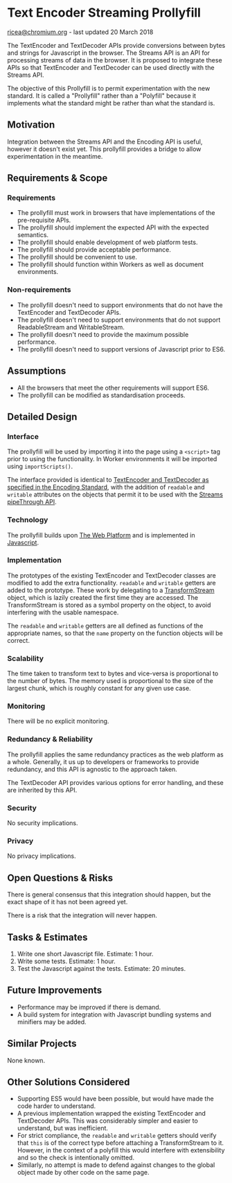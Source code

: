 # Text Encoder Streaming Prollyfill
ricea@chromium.org - last updated 20 March 2018

The TextEncoder and TextDecoder APIs provide conversions between bytes and
strings for Javascript in the browser. The Streams API is an API for processing
streams of data in the browser. It is proposed to integrate these APIs so that
TextEncoder and TextDecoder can be used directly with the Streams API.

The objective of this Prollyfill is to permit experimentation with the new
standard. It is called a "Prollyfill" rather than a "Polyfill" because it
implements what the standard might be rather than what the standard is.

## Motivation

Integration between the Streams API and the Encoding API is useful, however it
doesn't exist yet. This prollyfill provides a bridge to allow experimentation in
the meantime.

## Requirements & Scope

### Requirements
 - The prollyfill must work in browsers that have implementations of the
   pre-requisite APIs.
 - The prollyfill should implement the expected API with the expected semantics.
 - The prollyfill should enable development of web platform tests.
 - The prollyfill should provide acceptable performance.
 - The prollyfill should be convenient to use.
 - The prollyfill should function within Workers as well as document
   environments.

### Non-requirements
 - The prollyfill doesn't need to support environments that do not have the
   TextEncoder and TextDecoder APIs.
 - The prollyfill doesn't need to support environments that do not support
   ReadableStream and WritableStream.
 - The prollyfill doesn't need to provide the maximum possible performance.
 - The prollyfill doesn't need to support versions of Javascript prior to ES6.

## Assumptions

- All the browsers that meet the other requirements will support ES6.
- The prollyfill can be modified as standardisation proceeds.

## Detailed Design

### Interface

The prollyfill will be used by importing it into the page using a `<script>` tag
prior to using the functionality. In Worker environments it will be imported
using `importScripts()`.

The interface provided is identical to [TextEncoder and TextDecoder as
specified in the Encoding Standard](https://encoding.spec.whatwg.org/#api),
with the addition of `readable` and `writable` attributes on the objects that
permit it to be used with the [Streams pipeThrough
API](https://streams.spec.whatwg.org/#rs-pipe-through).

### Technology

The prollyfill builds upon [The Web
Platform](http://tess.oconnor.cx/2009/05/what-the-web-platform-is) and is
implemented in [Javascript](http://www.ecma-international.org/ecma-262/6.0/).

### Implementation

The prototypes of the existing TextEncoder and TextDecoder classes are modified
to add the extra functionality. `readable` and `writable` getters are added to
the prototype. These work by delegating to a
[TransformStream](https://streams.spec.whatwg.org/#ts) object, which is lazily
created the first time they are accessed. The TransformStream is stored as a
symbol property on the object, to avoid interfering with the usable namespace.

The `readable` and `writable` getters are all defined as functions of the
appropriate names, so that the `name` property on the function objects will be
correct.

### Scalability

The time taken to transform text to bytes and vice-versa is proportional to the
number of bytes. The memory used is proportional to the size of the largest
chunk, which is roughly constant for any given use case.

### Monitoring

There will be no explicit monitoring.

### Redundancy & Reliability

The prollyfill applies the same redundancy practices as the web platform as a
whole. Generally, it us up to developers or frameworks to provide redundancy,
and this API is agnostic to the approach taken.

The TextDecoder API provides various options for error handling, and these are
inherited by this API.

### Security

No security implications.

### Privacy

No privacy implications.

## Open Questions & Risks

There is general consensus that this integration should happen, but the exact
shape of it has not been agreed yet.

There is a risk that the integration will never happen.

## Tasks & Estimates

1. Write one short Javascript file. Estimate: 1 hour.
2. Write some tests. Estimate: 1 hour.
3. Test the Javascript against the tests. Estimate: 20 minutes.

## Future Improvements

 - Performance may be improved if there is demand.
 - A build system for integration with Javascript bundling systems and minifiers
   may be added.

## Similar Projects

None known.

## Other Solutions Considered

 - Supporting ES5 would have been possible, but would have made the code harder
   to understand.
 - A previous implementation wrapped the existing TextEncoder and TextDecoder
   APIs. This was considerably simpler and easier to understand, but was
   inefficient.
 - For strict compliance, the `readable` and `writable` getters should verify
   that `this` is of the correct type before attaching a TransformStream to
   it. However, in the context of a polyfill this would interfere with
   extensibility and so the check is intentionally omitted.
 - Similarly, no attempt is made to defend against changes to the global object
   made by other code on the same page.
